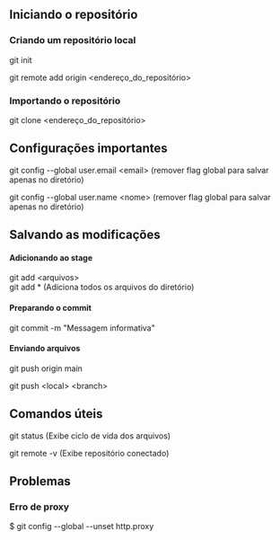 ## 

## Iniciando o repositório

### Criando um repositório local

git init 

git remote add origin \<endereço_do_repositório\>

### Importando o repositório

git clone \<endereço_do_repositório\>



## Configurações importantes

 git config --global user.email \<email\> (remover flag global para salvar apenas no diretório)  

git config --global user.name \<nome\> (remover flag global para salvar apenas no diretório)



## Salvando as modificações

#### Adicionando ao stage

git add \<arquivos\>  
git add \* (Adiciona todos os arquivos do diretório)

#### Preparando o commit

git commit -m "Messagem informativa"

#### Enviando  arquivos

git push origin main

git push \<local\> \<branch\>



## Comandos úteis

git status (Exibe ciclo de vida dos arquivos)

git remote -v (Exibe repositório conectado)

## Problemas

### Erro de proxy

$ git config --global --unset http.proxy
